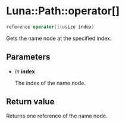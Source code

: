 # Luna::Path::operator[]

```c++
reference operator[](usize index)
```

Gets the name node at the specified index. 



## Parameters
* *in* **index**

    The index of the name node. 

## Return value
Returns one reference of the name node. 

